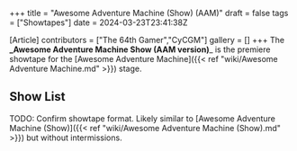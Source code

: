 +++
title = "Awesome Adventure Machine (Show) (AAM)"
draft = false
tags = ["Showtapes"]
date = 2024-03-23T23:41:38Z

[Article]
contributors = ["The 64th Gamer","CyCGM"]
gallery = []
+++
The **_Awesome Adventure Machine Show (AAM version)**_ is the premiere showtape for the [Awesome Adventure Machine]({{< ref "wiki/Awesome Adventure Machine.md" >}}) stage.

## Show List ##
TODO: Confirm showtape format. Likely similar to [Awesome Adventure Machine (Show)]({{< ref "wiki/Awesome Adventure Machine (Show).md" >}}) but without intermissions.